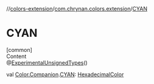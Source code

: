 //[colors-extension](../../index.md)/[com.chrynan.colors.extension](index.md)/[CYAN](-c-y-a-n.md)



# CYAN  
[common]  
Content  
@[ExperimentalUnsignedTypes](https://kotlinlang.org/api/latest/jvm/stdlib/kotlin/-experimental-unsigned-types/index.html)()  
  
val [Color.Companion](../../../colors-core/colors-core/com.chrynan.colors/-color/-companion/index.md).[CYAN](-c-y-a-n.md): [HexadecimalColor](../../../colors-core/colors-core/com.chrynan.colors/-hexadecimal-color/index.md)  




